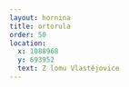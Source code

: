 ```yaml
---
layout: hornina
title: ortorula
order: 50
location:
  x: 1088968
  y: 693952
  text: Z lomu Vlastějovice
---
```


